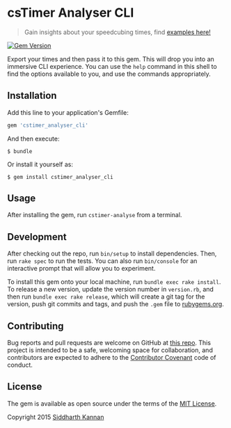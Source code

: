 # csTimer Analyser CLI

> Gain insights about your speedcubing times, find [examples here!](https://github.com/icyflame/cstimer-analyse#what-does-this-do)

[![Gem Version](https://badge.fury.io/rb/cstimer_analyser_cli.svg)](https://badge.fury.io/rb/cstimer_analyser_cli)

Export your times and then pass it to this gem. This will drop you into an immersive
CLI experience. You can use the `help` command in this shell to find the options
available to you, and use the commands appropriately.

## Installation

Add this line to your application's Gemfile:

```ruby
gem 'cstimer_analyser_cli'
```

And then execute:

    $ bundle

Or install it yourself as:

    $ gem install cstimer_analyser_cli

## Usage

After installing the gem, run `cstimer-analyse` from a terminal.

## Development

After checking out the repo, run `bin/setup` to install dependencies. Then, run `rake spec` to run the tests. You can also run `bin/console` for an interactive prompt that will allow you to experiment.

To install this gem onto your local machine, run `bundle exec rake install`. To release a new version, update the version number in `version.rb`, and then run `bundle exec rake release`, which will create a git tag for the version, push git commits and tags, and push the `.gem` file to [rubygems.org](https://rubygems.org).

## Contributing

Bug reports and pull requests are welcome on GitHub at [this repo](https://github.com/icyflame/cstimer_analyser_cli). This project is intended to be a safe, welcoming space for collaboration, and contributors are expected to adhere to the [Contributor Covenant](contributor-covenant.org) code of conduct.


## License

The gem is available as open source under the terms of the [MIT License](http://opensource.org/licenses/MIT).

Copyright 2015 [Siddharth Kannan](http://icyflame.github.io)

